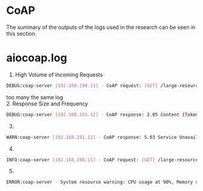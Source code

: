 # CoAP
The summary of the outputs of the logs used in the research can be seen in this section.

# aiocoap.log
1. High Volume of Incoming Requests
```bash
DEBUG:coap-server [192.168.198.11] - CoAP request: [GET] /large-resource Observe: 0 (Token: 0x12345)
```
too many the same log<br>
2. Response Size and Frequency
```bash
DEBUG:coap-server [192.168.191.12] - CoAP response: 2.05 Content (Token: 0x12345, Payload Size: 1024 bytes) Block1: (szx=6/1024, m=1)
```
3. 
```bash
WARN:coap-server [192.168.191.12] - CoAP response: 5.03 Service Unavailable (Token: 0x12345)
```
4. 
```bash
INFO:coap-server [192.168.198.11] - CoAP request: [GET] /large-resource (Token: 0x67890)
```
5. 
```bash
ERROR:coap-server - System resource warning: CPU usage at 90%, Memory usage at 80%
```